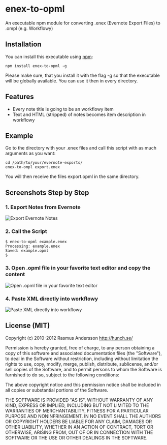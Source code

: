 # enex-to-opml
An executable npm module for converting .enex (Evernote Export Files) to .ompl (e.g. Workflowy)


## Installation
You can install this executable using [npm](http://github.com/isaacs/npm):

    npm install enex-to-opml -g

Please make sure, that you install it with the flag -g so that the executable will be globally available. You can use it then in every directory. 

## Features
 * Every note title is going to be an workflowy item
 * Text and HTML (stripped) of notes becomes item description in workflowy

## Example
Go to the directory with your .enex files and call this script with as much arguments as you want:

    cd /path/to/your/evernote-exports/
    enex-to-ompl export.enex

You will then receive the files export.opml in the same directory.

## Screenshots Step by Step
### 1. Export Notes from Evernote

![Export Evernote Notes](http://klaus-breyer.de/wp-content/uploads/2015/08/evernote.png)

### 2. Call the Script

    $ enex-to-opml example.enex
    Processing: example.enex
    Saved: example.opml
    $

### 3. Open .opml file in your favorite text editor and copy the content
![Open .opml file in your favorite text editor](http://klaus-breyer.de/wp-content/uploads/2015/08/code.png)

### 4. Paste XML directly into workflowy

![Paste XML directly into workflowy](http://klaus-breyer.de/wp-content/uploads/2015/08/workflowy.png)

## License (MIT)

Copyright (c) 2010-2012 Rasmus Andersson <http://hunch.se/>

Permission is hereby granted, free of charge, to any person obtaining a copy
of this software and associated documentation files (the "Software"), to deal
in the Software without restriction, including without limitation the rights
to use, copy, modify, merge, publish, distribute, sublicense, and/or sell
copies of the Software, and to permit persons to whom the Software is
furnished to do so, subject to the following conditions:

The above copyright notice and this permission notice shall be included in
all copies or substantial portions of the Software.

THE SOFTWARE IS PROVIDED "AS IS", WITHOUT WARRANTY OF ANY KIND, EXPRESS OR
IMPLIED, INCLUDING BUT NOT LIMITED TO THE WARRANTIES OF MERCHANTABILITY,
FITNESS FOR A PARTICULAR PURPOSE AND NONINFRINGEMENT. IN NO EVENT SHALL THE
AUTHORS OR COPYRIGHT HOLDERS BE LIABLE FOR ANY CLAIM, DAMAGES OR OTHER
LIABILITY, WHETHER IN AN ACTION OF CONTRACT, TORT OR OTHERWISE, ARISING FROM,
OUT OF OR IN CONNECTION WITH THE SOFTWARE OR THE USE OR OTHER DEALINGS IN
THE SOFTWARE.

